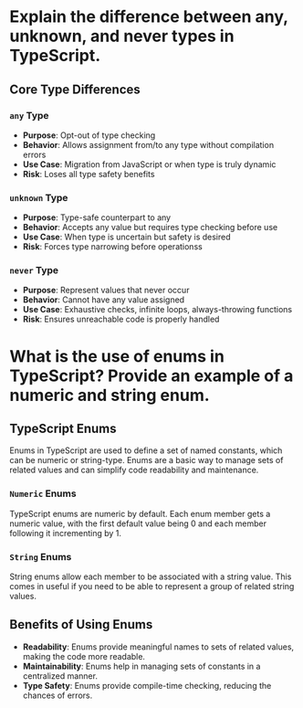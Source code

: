 # Explain the difference between any, unknown, and never types in TypeScript.

## Core Type Differences

### `any` Type
- **Purpose**: Opt-out of type checking
- **Behavior**: Allows assignment from/to any type without compilation errors
- **Use Case**: Migration from JavaScript or when type is truly dynamic
- **Risk**: Loses all type safety benefits


### `unknown` Type
- **Purpose**: Type-safe counterpart to any
- **Behavior**: Accepts any value but requires type checking before use
- **Use Case**: When type is uncertain but safety is desired
- **Risk**: Forces type narrowing before operationss

### `never` Type
- **Purpose**: Represent values that never occur
- **Behavior**: Cannot have any value assigned
- **Use Case**: Exhaustive checks, infinite loops, always-throwing functions
- **Risk**: Ensures unreachable code is properly handled




# What is the use of enums in TypeScript? Provide an example of a numeric and string enum.

## TypeScript Enums

Enums in TypeScript are used to define a set of named constants, which can be numeric or string-type. Enums are a basic way to manage sets of related values and can simplify code readability and maintenance.


### `Numeric` Enums
TypeScript enums are numeric by default. Each enum member gets a numeric value, with the first default value being 0 and each member following it incrementing by 1.


### `String` Enums
String enums allow each member to be associated with a string value. This comes in useful if you need to be able to represent a group of related string values.

## Benefits of Using Enums

- **Readability**: Enums provide meaningful names to sets of related values, making the code more readable.
- **Maintainability**: Enums help in managing sets of constants in a centralized manner.
- **Type Safety**: Enums provide compile-time checking, reducing the chances of errors.
